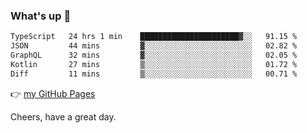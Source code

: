 ### What's up 👋

<!--START_SECTION:waka-->

```txt
TypeScript   24 hrs 1 min    ██████████████████████▓░░   91.15 %
JSON         44 mins         ▓░░░░░░░░░░░░░░░░░░░░░░░░   02.82 %
GraphQL      32 mins         ▓░░░░░░░░░░░░░░░░░░░░░░░░   02.05 %
Kotlin       27 mins         ▒░░░░░░░░░░░░░░░░░░░░░░░░   01.72 %
Diff         11 mins         ▒░░░░░░░░░░░░░░░░░░░░░░░░   00.71 %
```

<!--END_SECTION:waka-->

👉 [my GitHub Pages](https://ykzhukian.github.io)

Cheers, have a great day.

